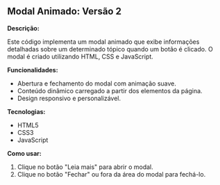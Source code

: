 ## Modal Animado: Versão 2

**Descrição:**

Este código implementa um modal animado que exibe informações detalhadas sobre um determinado tópico quando um botão é clicado. O modal é criado utilizando HTML, CSS e JavaScript.

**Funcionalidades:**

* Abertura e fechamento do modal com animação suave.
* Conteúdo dinâmico carregado a partir dos elementos da página.
* Design responsivo e personalizável.

**Tecnologias:**

* HTML5
* CSS3
* JavaScript

**Como usar:**

1. Clique no botão "Leia mais" para abrir o modal.
2. Clique no botão "Fechar" ou fora da área do modal para fechá-lo.
